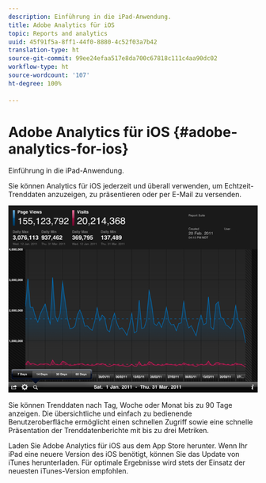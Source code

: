```yaml
---
description: Einführung in die iPad-Anwendung.
title: Adobe Analytics für iOS
topic: Reports and analytics
uuid: 45f91f5a-8ff1-44f0-8880-4c52f03a7b42
translation-type: ht
source-git-commit: 99ee24efaa517e8da700c67818c111c4aa90dc02
workflow-type: ht
source-wordcount: '107'
ht-degree: 100%

---
```



# Adobe Analytics für iOS {#adobe-analytics-for-ios}

Einführung in die iPad-Anwendung.

Sie können Analytics für iOS jederzeit und überall verwenden, um Echtzeit-Trenddaten anzuzeigen, zu präsentieren oder per E-Mail zu versenden.

![](assets/ipad.png)

Sie können Trenddaten nach Tag, Woche oder Monat bis zu 90 Tage anzeigen. Die übersichtliche und einfach zu bedienende Benutzeroberfläche ermöglicht einen schnellen Zugriff sowie eine schnelle Präsentation der Trenddatenberichte mit bis zu drei Metriken.

Laden Sie Adobe Analytics für iOS aus dem App Store herunter. Wenn Ihr iPad eine neuere Version des iOS benötigt, können Sie das Update von iTunes herunterladen. Für optimale Ergebnisse wird stets der Einsatz der neuesten iTunes-Version empfohlen.
